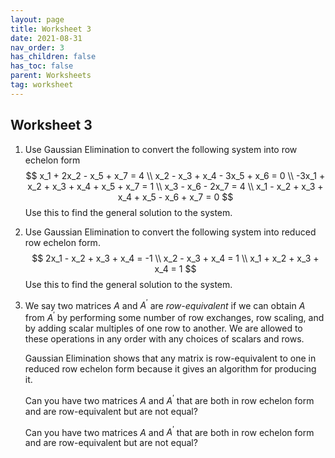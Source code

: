 ```yaml
---
layout: page
title: Worksheet 3
date: 2021-08-31
nav_order: 3
has_children: false
has_toc: false
parent: Worksheets
tag: worksheet
---
```


## Worksheet 3

1. Use Gaussian Elimination to convert the following system into row echelon form 
$$
    x_1 + 2x_2 - x_5 + x_7 = 4 \\
    x_2 - x_3 + x_4 - 3x_5 + x_6 = 0 \\
    -3x_1 + x_2 + x_3 + x_4 + x_5 + x_7 = 1 \\
    x_3 - x_6 - 2x_7 = 4 \\
    x_1 - x_2 + x_3 + x_4 + x_5 - x_6 + x_7 = 0
$$
Use this to find the general solution to the system.

2. Use Gaussian Elimination to convert the following system into reduced row 
echelon form.
$$
    2x_1 - x_2 + x_3 + x_4 = -1 \\
    x_2 - x_3 + x_4 = 1 \\
    x_1 + x_2 + x_3 + x_4 = 1
$$
Use this to find the general solution to the system.

3. We say two matrices $A$ and $A^\prime$ are _row-equivalent_ if we can obtain 
$A$ from $A^\prime$ by performing some number of row exchanges, row scaling, and 
by adding scalar multiples of one row to another. We are allowed to these operations 
in any order with any choices of scalars and rows. 

    Gaussian Elimination shows that any matrix is row-equivalent to one in reduced 
    row echelon form because it gives an algorithm for producing it. 

    Can you have two matrices $A$ and $A^\prime$ that are both in row 
    echelon form and are row-equivalent but are not equal? 

    Can you have two matrices $A$ and $A^\prime$ that are both in row 
    echelon form and are row-equivalent but are not equal? 